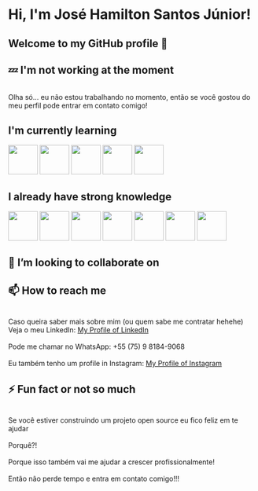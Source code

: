 # Hi, I'm José Hamilton Santos Júnior!
## Welcome to my GitHub profile 👋

## :zzz: I'm not working at the moment
\
Olha só... eu não estou trabalhando no momento, então se você gostou do meu perfil pode entrar em contato comigo!

## I'm currently learning

<img src="https://cdn.jsdelivr.net/gh/devicons/devicon/icons/go/go-original-wordmark.svg" width="60" height="60" /> <img src="https://cdn.jsdelivr.net/gh/devicons/devicon/icons/postgresql/postgresql-original-wordmark.svg" width="60" height="60" /> <img src="https://cdn.jsdelivr.net/gh/devicons/devicon/icons/typescript/typescript-original.svg" width="60" height="60" /> <img src="https://cdn.jsdelivr.net/gh/devicons/devicon/icons/github/github-original-wordmark.svg" width="60" height="60" /> <img src="https://cdn.jsdelivr.net/gh/devicons/devicon/icons/docker/docker-original-wordmark.svg" width="60" height="60" />

## I already have strong knowledge

<img src="https://cdn.jsdelivr.net/gh/devicons/devicon/icons/linux/linux-plain.svg" width="60" height="60" /> <img src="https://cdn.jsdelivr.net/gh/devicons/devicon/icons/bash/bash-original.svg" width="60" height="60" /> <img src="https://cdn.jsdelivr.net/gh/devicons/devicon/icons/css3/css3-original-wordmark.svg" width="60" height="60" /> <img src="https://cdn.jsdelivr.net/gh/devicons/devicon/icons/javascript/javascript-original.svg" width="60" height="60" /> <img src="https://cdn.jsdelivr.net/gh/devicons/devicon/icons/git/git-original.svg" width="60" height="60" /> <img src="https://cdn.jsdelivr.net/gh/devicons/devicon/icons/nodejs/nodejs-original-wordmark.svg" width="60" height="60" /> <img src="https://cdn.jsdelivr.net/gh/devicons/devicon/icons/webpack/webpack-original-wordmark.svg" width="60" height="60" />

## :muscle: I’m looking to collaborate on

## 📫 How to reach me
\
Caso queira saber mais sobre mim (ou quem sabe me contratar hehehe)\
Veja o meu LinkedIn: [My Profile of LinkedIn](https://www.linkedin.com/in/jhamiltonjunior)\
\
Pode me chamar no WhatsApp: +55 (75) 9 8184-9068\
\
Eu também tenho um profile in Instagram: [My Profile of Instagram](https://www.instagram.com/priza.tech)

## ⚡ Fun fact or not so much
\
Se você estiver construindo um projeto open source eu fico feliz em te ajudar\
\
Porquê?!\
\
Porque isso também vai me ajudar a crescer profissionalmente!\
\
Então não perde tempo e entra em contato comigo!!!


